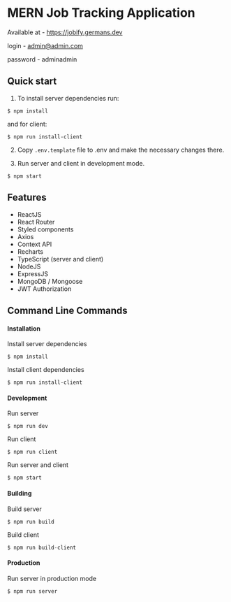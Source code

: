 # MERN Job Tracking Application

Available at - https://jobify.germans.dev

login - admin@admin.com

password - adminadmin

## Quick start

1. To install server dependencies run:

```shell
$ npm install
```

and for client:

```shell
$ npm run install-client
```

2. Copy `.env.template` file to .env and make the necessary changes there.

3. Run server and client in development mode.

```shell
$ npm start
```

## Features

-   ReactJS
-   React Router
-   Styled components
-   Axios
-   Context API
-   Recharts
-   TypeScript (server and client)
-   NodeJS
-   ExpressJS
-   MongoDB / Mongoose
-   JWT Authorization

## Command Line Commands

#### Installation

Install server dependencies

```shell
$ npm install
```

Install client dependencies

```shell
$ npm run install-client
```

#### Development

Run server

```shell
$ npm run dev
```

Run client

```shell
$ npm run client
```

Run server and client

```shell
$ npm start
```

#### Building

Build server

```shell
$ npm run build
```

Build client

```shell
$ npm run build-client
```

#### Production

Run server in production mode

```shell
$ npm run server
```
